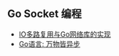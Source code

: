 
## Go Socket 编程

- [IO多路复用与Go网络库的实现](https://ninokop.github.io/2018/02/18/go-net/)
- [Go语言: 万物皆异步](https://blog.csdn.net/neosmith/article/details/78884129)


